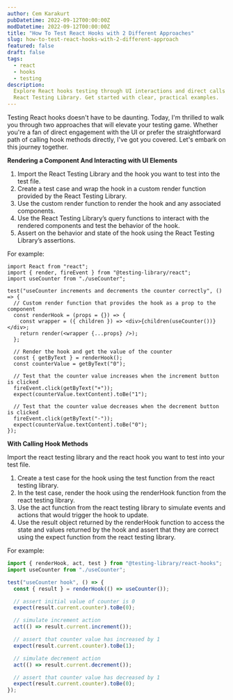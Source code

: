 ```yaml
---
author: Cem Karakurt
pubDatetime: 2022-09-12T00:00:00Z
modDatetime: 2022-09-12T00:00:00Z
title: "How To Test React Hooks with 2 Different Approaches"
slug: how-to-test-react-hooks-with-2-different-approach
featured: false
draft: false
tags:
  - react
  - hooks
  - testing
description:
  Explore React hooks testing through UI interactions and direct calls with the
  React Testing Library. Get started with clear, practical examples.
---
```


Testing React hooks doesn't have to be daunting. Today, I'm thrilled to walk you through two approaches that will elevate your testing game. Whether you're a fan of direct engagement with the UI or prefer the straightforward path of calling hook methods directly, I've got you covered. Let's embark on this journey together.

**Rendering a Component And Interacting with UI Elements**

1. Import the React Testing Library and the hook you want to test into the test file.
2. Create a test case and wrap the hook in a custom render function provided by the React Testing Library.
3. Use the custom render function to render the hook and any associated components.
4. Use the React Testing Library’s query functions to interact with the rendered components and test the behavior of the hook.
5. Assert on the behavior and state of the hook using the React Testing Library’s assertions.

For example:

```tsx
import React from "react";
import { render, fireEvent } from "@testing-library/react";
import useCounter from "./useCounter";

test("useCounter increments and decrements the counter correctly", () => {
  // Custom render function that provides the hook as a prop to the component
  const renderHook = (props = {}) => {
    const wrapper = ({ children }) => <div>{children(useCounter())}</div>;
    return render(<wrapper {...props} />);
  };

  // Render the hook and get the value of the counter
  const { getByText } = renderHook();
  const counterValue = getByText("0");

  // Test that the counter value increases when the increment button is clicked
  fireEvent.click(getByText("+"));
  expect(counterValue.textContent).toBe("1");

  // Test that the counter value decreases when the decrement button is clicked
  fireEvent.click(getByText("-"));
  expect(counterValue.textContent).toBe("0");
});
```

**With Calling Hook Methods**

Import the react testing library and the react hook you want to test into your test file.

1.  Create a test case for the hook using the test function from the react testing library.
2.  In the test case, render the hook using the renderHook function from the react testing library.
3.  Use the act function from the react testing library to simulate events and actions that would trigger the hook to update.
4.  Use the result object returned by the renderHook function to access the state and values returned by the hook and assert that they are correct using the expect function from the react testing library.

For example:

```ts
import { renderHook, act, test } from "@testing-library/react-hooks";
import useCounter from "./useCounter";

test("useCounter hook", () => {
  const { result } = renderHook(() => useCounter());

  // assert initial value of counter is 0
  expect(result.current.counter).toBe(0);

  // simulate increment action
  act(() => result.current.increment());

  // assert that counter value has increased by 1
  expect(result.current.counter).toBe(1);

  // simulate decrement action
  act(() => result.current.decrement());

  // assert that counter value has decreased by 1
  expect(result.current.counter).toBe(0);
});
```
